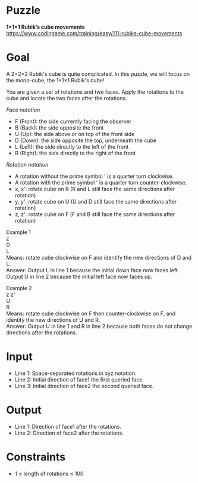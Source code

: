# Puzzle
**1×1×1 Rubik’s cube movements** https://www.codingame.com/training/easy/111-rubiks-cube-movements

# Goal
A 2×2×2 Rubik's cube is quite complicated. In this puzzle, we will focus on the mono-cube, the 1×1×1 Rubik's cube!

You are given a set of rotations and two faces. Apply the rotations to the cube and locate the two faces after the rotations.

*Face notation*  
* F (Front): the side currently facing the observer
* B (Back): the side opposite the front
* U (Up): the side above or on top of the front side
* D (Down): the side opposite the top, underneath the cube
* L (Left): the side directly to the left of the front
* R (Right): the side directly to the right of the front

*Rotation notation*  
* A rotation without the prime symbol ' is a quarter turn clockwise.
* A rotation with the prime symbol ' is a quarter turn counter-clockwise.
* x, x': rotate cube on R (R and L still face the same directions after rotation)
* y, y': rotate cube on U (U and D still face the same directions after rotation)
* z, z': rotate cube on F (F and B still face the same directions after rotation)

Example 1  
z  
D  
L  
Means: rotate cube clockwise on F and identify the new directions of D and L.  
Answer: Output L in line 1 because the initial down face now faces left. Output U in line 2 because the initial left face now faces up.

Example 2  
z z'  
U  
R  
Means: rotate cube clockwise on F then counter-clockwise on F, and identify the new directions of U and R.  
Answer: Output U in line 1 and R in line 2 because both faces do not change directions after the rotations.

# Input
* Line 1: Space-separated rotations in xyz notation.
* Line 2: Initial direction of face1 the first queried face.
* Line 3: Initial direction of face2 the second queried face.

# Output
* Line 1: Direction of face1 after the rotations.
* Line 2: Direction of face2 after the rotations.

# Constraints
* 1 ≤ length of rotations ≤ 100
